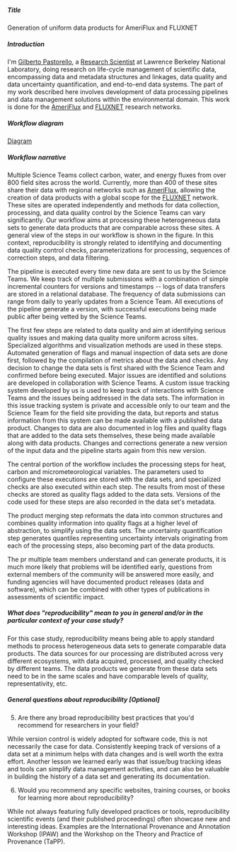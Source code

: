 ##### Title

Generation of uniform data products for AmeriFlux and FLUXNET

##### Introduction

I'm [Gilberto Pastorello](http://www.gilbertozp.org/), a [Research Scientist](http://crd.lbl.gov/departments/data-science-and-technology/idf/staff/gilberto-pastorello/) at Lawrence Berkeley National Laboratory, doing research on life-cycle management of scientific data, encompassing data and metadata structures and linkages, data quality and data uncertainty quantification, and end-to-end data systems. The part of my work described here involves development of data processing pipelines and data management solutions within the environmental domain. This work is done for the [AmeriFlux](http://ameriflux.lbl.gov/) and [FLUXNET](http://fluxnet.fluxdata.org/) research networks.

##### Workflow diagram

[Diagram](gzpastorello.pdf)

##### Workflow narrative

Multiple Science Teams collect carbon, water, and energy fluxes from over 800 field sites across the world. Currently, more than 400 of these sites share their data with regional networks such as [AmeriFlux](http://ameriflux.lbl.gov/), allowing the creation of data products with a global scope for the [FLUXNET](http://fluxnet.fluxdata.org/) network. These sites are operated independently and methods for data collection, processing, and data quality control by the Science Teams can vary significantly. Our workflow aims at processing these heterogeneous data sets to generate data products that are comparable across these sites. A general view of the steps in our workflow is shown in the figure. In this context, reproducibility is strongly related to identifying and documenting data quality control checks, parameterizations for processing, sequences of correction steps, and data filtering.

The pipeline is executed every time new data are sent to us by the Science Teams. We keep track of multiple submissions with a combination of simple incremental counters for versions and timestamps -- logs of data transfers are stored in a relational database. The frequency of data submissions can range from daily to yearly updates from a Science Team. All executions of the pipeline generate a version, with successful executions being made public after being vetted by the Science Teams.

The first few steps are related to data quality and aim at identifying serious quality issues and making data quality more uniform across sites. Specialized algorithms and visualization methods are used in these steps. Automated generation of flags and manual inspection of data sets are done first, followed by the compilation of metrics about the data and checks. Any decision to change the data sets is first shared with the Science Team and confirmed before being executed. Major issues are identified and solutions are developed in collaboration with Science Teams. A custom issue tracking system developed by us is used to keep track of interactions with Science Teams and the issues being addressed in the data sets. The information in this issue tracking system is private and accessible only to our team and the Science Team for the field site providing the data, but reports and status information from this system can be made available with a published data product. Changes to data are also documented in log files and quality flags that are added to the data sets themselves, these being made available along with data products.  Changes and corrections generate a new version of the input data and the pipeline starts again from this new version.

The central portion of the workflow includes the processing steps for heat, carbon and micrometeorological variables. The parameters used to configure these executions are stored with the data sets, and specialized checks are also executed within each step. The results from most of these checks are stored as quality flags added to the data sets. Versions of the code used for these steps are also recorded in the data set's metadata.

The product merging step reformats the data into common structures and combines quality information into quality flags at a higher level of abstraction, to simplify using the data sets. The uncertainty quantification step generates quantiles representing uncertainty intervals originating from each of the processing steps, also becoming part of the data products.

The pr multiple team members understand and can generate products, it is much more likely that problems will be identified early, questions from external members of the community will be answered more easily, and funding agencies will have documented product releases (data and software), which can be combined with other types of publications in assessments of scientific impact.

##### What does "reproducibility" mean to you in general and/or in the particular context of your case study?

For this case study, reproducibility means being able to apply standard methods to process heterogeneous data sets to generate comparable data products. The data sources for our processing are distributed across very different ecosystems, with data acquired, processed, and quality checked by different teams. The data products we generate from these data sets need to be in the same scales and have comparable levels of quality, representativity, etc.

##### General questions about reproducibility [Optional]

5) Are there any broad reproducibility best practices that you'd recommend for researchers in your field?

While version control is widely adopted for software code, this is not necessarily the case for data. Consistently keeping track of versions of a data set at a minimum helps with data changes and is well worth the extra effort. Another lesson we learned early was that issue/bug tracking ideas and tools can simplify data management activities, and can also be valuable in building the history of a data set and generating its documentation.


6) Would you recommend any specific websites, training courses, or books for learning more about reproducibility?

While not always featuring fully developed practices or tools, reproducibility scientific events (and their published proceedings) often showcase new and interesting ideas. Examples are the International Provenance and Annotation Workshop (IPAW) and the Workshop on the Theory and Practice of Provenance (TaPP).
